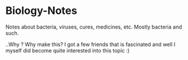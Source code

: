 # Biology-Notes
Notes about bacteria, viruses, cures, medicines, etc. Mostly bacteria and such.

..Why ? Why make this? I got a few friends that is fascinated and well I myself did become quite interested into this topic :)
